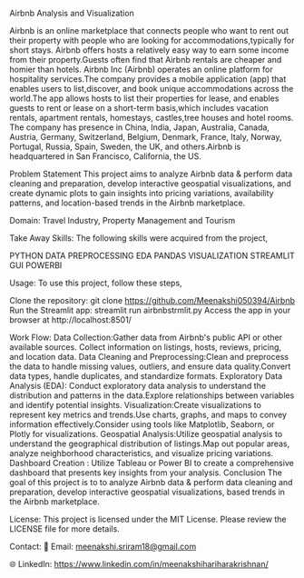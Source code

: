 Airbnb Analysis and Visualization

Airbnb is an online marketplace that connects people who want to rent out their property with people who are looking for accommodations,typically for short stays. Airbnb offers hosts a relatively easy way to earn some income from their property.Guests often find that Airbnb rentals are cheaper and homier than hotels. Airbnb Inc (Airbnb) operates an online platform for hospitality services.The company provides a mobile application (app) that enables users to list,discover, and book unique accommodations across the world.The app allows hosts to list their properties for lease, and enables guests to rent or lease on a short-term basis,which includes vacation rentals, apartment rentals, homestays, castles,tree houses and hotel rooms. The company has presence in China, India, Japan, Australia, Canada, Austria, Germany, Switzerland, Belgium, Denmark, France, Italy, Norway, Portugal, Russia, Spain, Sweden, the UK, and others.Airbnb is headquartered in San Francisco, California, the US.

Problem Statement
This project aims to analyze Airbnb data & perform data cleaning and preparation, develop interactive geospatial visualizations, and create dynamic plots to gain insights into pricing variations, availability patterns, and location-based trends in the Airbnb marketplace.

Domain:
Travel Industry, Property Management and Tourism

Take Away Skills:
The following skills were acquired from the project,

PYTHON
DATA PREPROCESSING
EDA
PANDAS
VISUALIZATION
STREAMLIT GUI
POWERBI

Usage:
To use this project, follow these steps,

Clone the repository: git clone https://github.com/Meenakshi050394/Airbnb
Run the Streamlit app: streamlit run airbnbstrmlit.py 
Access the app in your browser at http://localhost:8501/

Work Flow:
Data Collection:Gather data from Airbnb's public API or other available sources. Collect information on listings, hosts, reviews, pricing, and location data.
Data Cleaning and Preprocessing:Clean and preprocess the data to handle missing values, outliers, and ensure data quality.Convert data types, handle duplicates, and standardize formats.
Exploratory Data Analysis (EDA): Conduct exploratory data analysis to understand the distribution and patterns in the data.Explore relationships between variables and identify potential insights.
Visualization:Create visualizations to represent key metrics and trends.Use charts, graphs, and maps to convey information effectively.Consider using tools like 
Matplotlib, Seaborn, or Plotly for visualizations.
Geospatial Analysis:Utilize geospatial analysis to understand the geographical distribution of listings.Map out popular areas, analyze neighborhood characteristics, and visualize pricing variations.
Dashboard Creation : Utilize Tableau or Power BI to create a comprehensive dashboard that presents key insights from your analysis.
Conclusion
The goal of this project is to to analyze Airbnb data & perform data cleaning and preparation, develop interactive geospatial visualizations, based trends in the Airbnb marketplace.

License:
This project is licensed under the MIT License. Please review the LICENSE file for more details.

Contact:
📧 Email: meenakshi.sriram18@gmail.com

🌐 LinkedIn: https://www.linkedin.com/in/meenakshihariharakrishnan/
